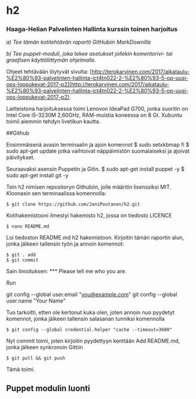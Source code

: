 # h2
### Haaga-Helian Palvelinten Hallinta kurssin toinen harjoitus

_a) Tee tämän kotitehtävän raportti GitHubiin MarkDownilla_

_b) Tee puppet-moduli, joka tekee asetukset jollekin komentorivi- tai graafisen käyttöliittymän ohjelmalle._

Ohjeet tehtävään löytyvät sivulta: [http://terokarvinen.com/2017/aikataulu-%E2%80%93-palvelinten-hallinta-ict4tn022-2-%E2%80%93-5-op-uusi-ops-loppukevat-2017-p2](http://terokarvinen.com/2017/aikataulu-%E2%80%93-palvelinten-hallinta-ict4tn022-2-%E2%80%93-5-op-uusi-ops-loppukevat-2017-p2).

Laitteistona harjoituksessa toimi Lenovon IdeaPad G700, jonka suoritin on Intel Core i5-3230M 2,60GHz, RAM-muistia koneessa on 8 Gt. Xubuntu toimii aiemmin tehdyn livetikun kautta.

##Github

Ensimmäisenä avasin terminaalin ja ajoin komennot
	$ sudo setxkbmap fi
	$ sudo apt-get update
jotka vaihtoivat näppäimistön suomalaiseksi ja ajoivat päivitykset.

Seuraavaksi asensin Puppetin ja Gitin.
	$ sudo apt-get install puppet -y
 	$ sudo apt-get install git -y

Tein h2 nimisen repositoryn Githubiin, jolle määritin lisenssiksi MIT. Kloonasin sen terminaalissa komennolla:

	$ git clone https://github.com/JaniPoutanen/h2.git

Kotihakemistooni ilmestyi hakemisto h2, jossa on tiedosto LICENCE

	$ nano README.md

Loi tiedoston README.md h2 hakemistoon. Kirjoitin tämän raportin alun, jonka jälkeen tallensin työn ja annoin komennot:

	$ git . add
	$ git commit

Sain ilmoituksen: 
*** Please tell me who you are.

Run

  git config --global user.email "you@example.com"
  git config --global user.name "Your Name"

Tuo tarkoitti, etten ole kertonut kuka olen, joten annoin nuo pyydetyt komennot, jonka jälkeen tallensin salasanan tunniksi komennolla

	$ git config --global credential.helper "cache --timeout=3600"

Nyt commit toimi, joten kirjoitin pyydettyyn kenttään Add README.md, jonka jälkeen synkronoin Gittiin

	$ git pull && git push

Tämä toimi.

## Puppet modulin luonti




